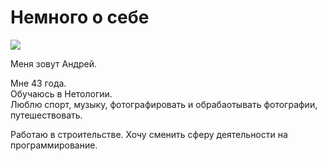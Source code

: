 # Немного о себе

![](https://file%2B.vscode-resource.vscode-cdn.net/Users/andrei_i/Python/%D0%94%D0%97_git/git-3/IMG_8513.jpeg?version%3D1662042924396)


Меня зовут Андрей. 

Мне 43 года.  
Обучаюсь в Нетологии.   
Люблю спорт, музыку, фотографировать и обрабаотывать фотографии, путешествовать.  

Работаю в строительстве. Хочу сменить сферу деятельности на программирование. 
